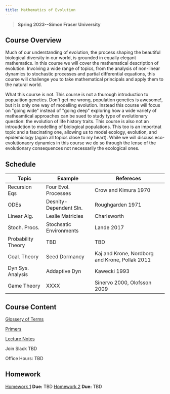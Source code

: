 ```yaml
---
title: Mathematics of Evolution
---
```


> **Spring 2023--Simon Fraser University**

## Course Overview
Much of our understanding of evolution, the process shaping the beautiful biological diversity in our world, is grounded in equally elegant mathematics.  In this course we will cover the mathematical description of evolution. Involving a wide range of topics, from the analysis of non-linear dynamics to stochastic processes and partial differential equations, this course will challenge you to take mathematical principals and apply them to the natural world. 

What this course is not.  This course is not a thurough introduction to popualtion genetics.  Don't get me wrong, population genetics is awesome!, but it is only one way of modelling evolution.  Instead this course will focus on "going wide" instead of "going deep" exploring how a wide variety of matheamtical approaches can be sued to study type of evolutionary question: the evolution of life history traits.  This course is also not an introudction to modelling of biological populations.  This too is an importnat topic and a fascinating one, allowing us to model ecology, evolution, and epidemiology (again all topics close to my heart).  While we will discuss eco-evolutionaory dynamics in this course we do so through the lense of the evolutionary consequences not necessarily the ecological ones.
 
## Schedule
| Topic       	| Example      | Refereces		|
| ----------- 	| ----------- 	| -----------	|
| Recursion Eqs | Four Evol. Processes       	| Crow and Kimura 1970|
| ODEs	 	     	| Desnity-Dependent Sln. |Roughgarden 1971       	|
| Linear Alg. 				| Leslie Matricies | Charlsworth       	|
| Stoch. Procs. 		| Stochsatic Environments | Lande 2017       	|
| Probability Theory |TBD| TBD|
| Coal. Theory		| Seed Dormancy | Kaj and Krone, Nordborg and Krone, Pollak 2011     	|
| Dyn Sys. Analysis | Addaptive Dyn        	| Kawecki 1993       	|
| Game Theory | XXXX | Sinervo 2000, Olofsson 2009    	|


## Course Content

[Glossery of Terms](Glossary.md)

[Primers](Primers.md)

[Lecture Notes](LectureNotes.md)

Join Slack TBD

Office Hours: TBD

## Homework 
[Homework 1](APMA_HW1.pdf) **Due:** TBD
[Homework 2](APMA_HW2.pdf) **Due:** TBD
